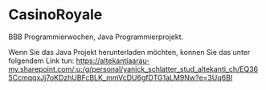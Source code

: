 # CasinoRoyale
BBB Programmierwochen, Java Programmierprojekt.

Wenn Sie das Java Projekt herunterladen möchten, konnen Sie das unter folgendem Link tun: https://altekantiaarau-my.sharepoint.com/:u:/g/personal/yanick_schlatter_stud_altekanti_ch/EQ365CcmqqxJj7oKDzhUBFcBLK_mmVcDU6gfDTG1aLM9Nw?e=3Uq6BI
